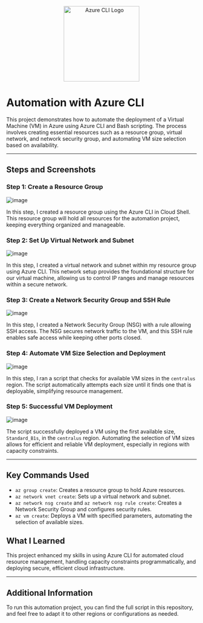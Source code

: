 <p align="center">
  <img src="https://github.com/user-attachments/assets/dcd0ebb3-1a49-4d9f-b86b-8ebea9fbd561" alt="Azure CLI Logo" width="200"/>
</p>

# Automation with Azure CLI

This project demonstrates how to automate the deployment of a Virtual Machine (VM) in Azure using Azure CLI and Bash scripting. The process involves creating essential resources such as a resource group, virtual network, and network security group, and automating VM size selection based on availability.

---

## Steps and Screenshots

### Step 1: Create a Resource Group
![image](https://github.com/user-attachments/assets/1861bf0f-5d87-4b9e-98b4-90a4668effbe)

In this step, I created a resource group using the Azure CLI in Cloud Shell. This resource group will hold all resources for the automation project, keeping everything organized and manageable.

### Step 2: Set Up Virtual Network and Subnet
![image](https://github.com/user-attachments/assets/2b2231cb-bcb2-4515-8fd7-fedcbf2564da)

In this step, I created a virtual network and subnet within my resource group using Azure CLI. This network setup provides the foundational structure for our virtual machine, allowing us to control IP ranges and manage resources within a secure network.

### Step 3: Create a Network Security Group and SSH Rule
![image](https://github.com/user-attachments/assets/6e0f9141-73b7-4c15-bac7-a8013e64b743)

In this step, I created a Network Security Group (NSG) with a rule allowing SSH access. The NSG secures network traffic to the VM, and this SSH rule enables safe access while keeping other ports closed.

### Step 4: Automate VM Size Selection and Deployment
![image](https://github.com/user-attachments/assets/5e910b61-dccc-4e0f-8072-22c9ce046b99)

In this step, I ran a script that checks for available VM sizes in the `centralus` region. The script automatically attempts each size until it finds one that is deployable, simplifying resource management.

### Step 5: Successful VM Deployment
![image](https://github.com/user-attachments/assets/b5c7a52b-5c65-446f-9bdc-5cfa0424d50a)

The script successfully deployed a VM using the first available size, `Standard_B1s`, in the `centralus` region. Automating the selection of VM sizes allows for efficient and reliable VM deployment, especially in regions with capacity constraints.

---

## Key Commands Used
- `az group create`: Creates a resource group to hold Azure resources.
- `az network vnet create`: Sets up a virtual network and subnet.
- `az network nsg create` and `az network nsg rule create`: Creates a Network Security Group and configures security rules.
- `az vm create`: Deploys a VM with specified parameters, automating the selection of available sizes.

## What I Learned
This project enhanced my skills in using Azure CLI for automated cloud resource management, handling capacity constraints programmatically, and deploying secure, efficient cloud infrastructure.

---

## Additional Information
To run this automation project, you can find the full script in this repository, and feel free to adapt it to other regions or configurations as needed.
